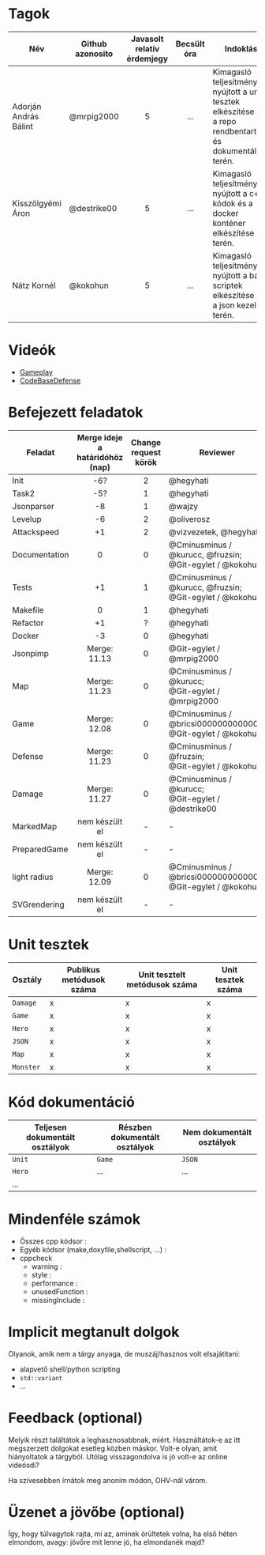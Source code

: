 # Tagok

| Név | Github azonosito  | Javasolt relatív érdemjegy | Becsült óra | Indoklás  | 
| --- | ---- | :---: | :------------------: | --------- |
| Adorján András Bálint | @mrpig2000 | 5 | ... | Kimagasló teljesítményt nyújtott a unit tesztek elkészítése és a repo rendbentartása és dokumentálása terén. |
| Kisszölgyémi Áron | @destrike00 | 5 | ... | Kimagasló teljesítményt nyújtott a c++ kódok és a docker konténer elkészítése terén. |
| Nátz Kornél | @kokohun | 5 | ... | Kimagasló teljesítményt nyújtott a bash scriptek elkészítése és a json kezelés terén. |


# Videók

 - [Gameplay](/videos/gameplay.mp4)
 - [CodeBaseDefense](/videos/codebasedefense.mp4)

# Befejezett feladatok

| Feladat | Merge ideje a határidóhöz (nap) | Change request körök | Reviewer | 
| ------- | :-------------------------------: | :--------------------: | -------- |
| Init | -6? | 2 | @hegyhati | 
| Task2 | -5? | 1 | @hegyhati |
| Jsonparser | -8 | 1 | @wajzy |
| Levelup | -6 | 2 | @oliverosz |
| Attackspeed | +1 | 2 | @vizvezetek, @hegyhati |
| Documentation | 0 | 0 | @Cminusminus / @kurucc, @fruzsin;<br />@Git-egylet / @kokohun |
| Tests | +1 | 1 | @Cminusminus / @kurucc, @fruzsin;<br />@Git-egylet / @kokohun |
| Makefile | 0 | 1 | @hegyhati |
| Refactor | +1 | ? | @hegyhati |
| Docker | -3 | 0 | @hegyhati |
| Jsonpimp | Merge: 11.13 | 0 | @Git-egylet / @mrpig2000 |
| Map | Merge: 11.23 | 0 | @Cminusminus / @kurucc;<br />@Git-egylet / @mrpig2000 |
| Game | Merge: 12.08 | 0 | @Cminusminus / @bricsi0000000000000;<br />@Git-egylet / @kokohun |
| Defense | Merge: 11.23 | 0 | @Cminusminus / @fruzsin;<br />@Git-egylet / @kokohun |
| Damage | Merge: 11.27 | 0 | @Cminusminus / @kurucc;<br />@Git-egylet / @destrike00   |
| MarkedMap | nem készült el | - | - |
| PreparedGame | nem készült el | - | -
| light radius | Merge: 12.09 | 0 | @Cminusminus / @bricsi0000000000000;<br />@Git-egylet / @kokohun |
| SVGrendering | nem készült el | - | - |

# Unit tesztek

| Osztály | Publikus metódusok száma | Unit tesztelt metódusok száma | Unit tesztek száma |
| --- | --- | --- | --- |
| `Damage` | x | x | x |
| `Game` | x | x | x | 
| `Hero` | x | x | x | 
| `JSON` | x | x | x | 
| `Map` | x | x | x | 
| `Monster` | x | x | x | 

# Kód dokumentáció

| Teljesen dokumentált osztályok | Részben dokumentált osztályok | Nem dokumentált osztályok |
| --- | --- | --- | 
| `Unit` | `Game` | `JSON` | 
| `Hero` | ... | ... |  
| ... |


# Mindenféle számok

 - Összes cpp kódsor :
 - Egyéb kódsor (make,doxyfile,shellscript, ...) :
 - cppcheck
   - warning :
   - style :
   - performance :
   - unusedFunction : 
   - missingInclude : 
 
# Implicit megtanult dolgok
Olyanok, amik nem a tárgy anyaga, de muszáj/hasznos volt elsajátítani:
 - alapvető shell/python scripting
 - `std::variant`
 - ...

# Feedback (optional)
 
Melyik részt találtátok a leghasznosabbnak, miért. Használtátok-e az itt megszerzett dolgokat esetleg közben máskor. Volt-e olyan, amit hiányoltatok a tárgyból. Utólag visszagondolva is jó volt-e az online videósdi?

Ha szívesebben írnátok meg anoním módon, OHV-nál várom.

# Üzenet a jövőbe (optional)

Így, hogy túlvagytok rajta, mi az, aminek örültetek volna, ha első héten elmondom, avagy: jövőre mit lenne jó, ha elmondanék majd?